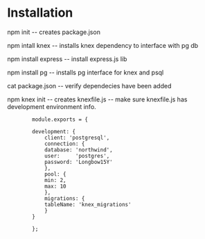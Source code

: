 # Installation

npm init 
-- creates package.json

npm intall knex
-- installs knex dependency to interface with pg db

npm install express 
-- install express.js lib

npm install pg 
-- installs pg interface for knex and psql

cat package.json 
-- verify dependecies have been added

npm knex init 
-- creates knexfile.js
-- make sure knexfile.js has development environment info. 

```
        module.exports = {

        development: {
            client: 'postgresql',
            connection: {
            database: 'northwind',
            user:     'postgres',
            password: 'Longbow15Y'
            },
            pool: {
            min: 2,
            max: 10
            },
            migrations: {
            tableName: 'knex_migrations'
            }
        }

        };
```






